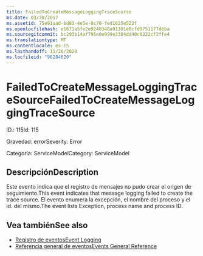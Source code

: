 ```yaml
---
title: FailedToCreateMessageLoggingTraceSource
ms.date: 03/30/2017
ms.assetid: 75e91aad-6d83-4e5e-8c70-fed1625e522f
ms.openlocfilehash: e1671a5fe2e9240348a91301e8cfd9751177d6ba
ms.sourcegitcommit: bc293b14af795e0e999e3304dd40c0222cf2ffe4
ms.translationtype: MT
ms.contentlocale: es-ES
ms.lasthandoff: 11/26/2020
ms.locfileid: "96284620"
---
```

# <a name="failedtocreatemessageloggingtracesource"></a><span data-ttu-id="77a36-102">FailedToCreateMessageLoggingTraceSource</span><span class="sxs-lookup"><span data-stu-id="77a36-102">FailedToCreateMessageLoggingTraceSource</span></span>

<span data-ttu-id="77a36-103">ID.: 115</span><span class="sxs-lookup"><span data-stu-id="77a36-103">Id: 115</span></span>  
  
 <span data-ttu-id="77a36-104">Gravedad: error</span><span class="sxs-lookup"><span data-stu-id="77a36-104">Severity: Error</span></span>  
  
 <span data-ttu-id="77a36-105">Categoría: ServiceModel</span><span class="sxs-lookup"><span data-stu-id="77a36-105">Category: ServiceModel</span></span>  
  
## <a name="description"></a><span data-ttu-id="77a36-106">Descripción</span><span class="sxs-lookup"><span data-stu-id="77a36-106">Description</span></span>  

 <span data-ttu-id="77a36-107">Este evento indica que el registro de mensajes no pudo crear el origen de seguimiento.</span><span class="sxs-lookup"><span data-stu-id="77a36-107">This event indicates that message logging failed to create the trace source.</span></span> <span data-ttu-id="77a36-108">El evento enumera la excepción, el nombre del proceso y el id. del mismo.</span><span class="sxs-lookup"><span data-stu-id="77a36-108">The event lists Exception, process name and process ID.</span></span>  
  
## <a name="see-also"></a><span data-ttu-id="77a36-109">Vea también</span><span class="sxs-lookup"><span data-stu-id="77a36-109">See also</span></span>

- [<span data-ttu-id="77a36-110">Registro de eventos</span><span class="sxs-lookup"><span data-stu-id="77a36-110">Event Logging</span></span>](index.md)
- [<span data-ttu-id="77a36-111">Referencia general de eventos</span><span class="sxs-lookup"><span data-stu-id="77a36-111">Events General Reference</span></span>](events-general-reference.md)
